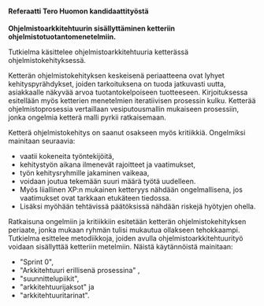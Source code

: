#### Referaatti Tero Huomon kandidaattityöstä

__Ohjelmistoarkkitehtuurin sisällyttäminen ketteriin ohjelmistotuotantomenetelmiin.__

Tutkielma käsittelee ohjelmistoarkkitehtuuria ketterässä ohjelmistokehityksessä. 

Ketterän ohjelmistokehityksen keskeisenä periaatteena ovat lyhyet kehityspyrähdykset, joiden tarkoituksena on tuoda jatkuvasti uutta, asiakkaalle näkyvää arvoa tuotantokelpoiseen tuotteeseen. Kirjoituksessa esitellään myös ketterien menetelmien iteratiivisen prosessin kulku. Ketterää ohjelmistoprosessia vertaillaan vesiputousmallin mukaiseen prosessiin, jonka ongelmia ketterä malli pyrkii ratkaisemaan. 

Ketterä ohjelmistokehitys on saanut osakseen myös kritiikkiä. Ongelmiksi mainitaan seuraavia:
- vaatii kokeneita työntekijöitä, 
- kehitystyön aikana ilmenevät rajoitteet ja vaatimukset, 
- työn kehitysryhmille jakaminen vaikeaa, 
- voidaan joutua tekemään suuri määrä työtä uudelleen. 
- Myös liiallinen XP:n mukainen ketteryys nähdään ongelmallisena, jos vaatimukset ovat tarkkaan etukäteen tiedossa. 
- Lisäksi myöhään tehtävissä päätöksissä nähdään riskejä hyötyjen ohella. 

Ratkaisuna ongelmiin ja kritiikkiin esitetään ketterän ohjelmistokehityksen periaate, jonka mukaan ryhmän tulisi mukautua ollakseen tehokkaampi. Tutkielma esittelee metodiikkoja, joiden avulla ohjelmistoarkkitehtuurityö voidaan sisällyttää ketteriin metelmiin. Näistä käytännöistä mainitaan: 
- "Sprint 0", 
- "Arkkitehtuuri erillisenä prosessina" , 
- "suunnittelupiikit", 
- "arkkitehtuurijaksot" ja
- "arkkitehtuuritarinat".
